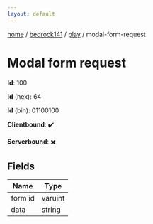 ```yaml
---
layout: default
---
```


[home](/)  /  [bedrock141](/protocol/bedrock141)  /  [play](/protocol/bedrock141/play)  /  modal-form-request

# Modal form request

**Id**: 100

**Id** (hex): 64

**Id** (bin): 01100100

**Clientbound**: ✔️

**Serverbound**: ✖️

## Fields

Name | Type
---|---
form id | varuint
data | string

